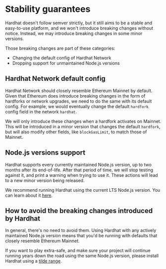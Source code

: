# Stability guarantees

Hardhat doesn't follow semver strictly, but it still aims to be a stable and easy-to-use platform, and we won't introduce breaking changes without notice. Instead, we may introduce breaking changes in some minor versions.

Those breaking changes are part of these categories:

- Changing the default config of Hardhat Network
- Dropping support for unmaintained Node.js versions

## Hardhat Network default config

Hardhat Network should closely resemble Ethereum Mainnet by default. Given that Ethereum does introduce breaking changes in the form of hardforks or network upgrades, we need to do the same with its default config. For example, we would eventually change the default `hardfork` config field in the network `hardhat`.

We will only introduce these changes when a hardfork activates on Mainnet. This will be introduced in a minor version that changes the default `hardfork`, but will also modify other fields, like `blockGasLimit`, to match those of Mainnet.

## Node.js versions support

Hardhat supports every currently maintained Node.js version, up to two months after its end-of-life. After that period of time, we will stop testing against it, and print a warning when trying to use it. These actions will lead to a new minor version being released.

We recommend running Hardhat using the current LTS Node.js version. You can learn about it [here](https://nodejs.org/en/about/releases/).

## How to avoid the breaking changes introduced by Hardhat

In general, there's no need to avoid them. Using Hardhat with any actively maintained Node.js version means that you'd be running with defaults that closely resemble Ethereum Mainnet.

If you want to play extra-safe, and make sure your project will continue running years down the road using the same Node.js version, please install Hardhat using a [tilde range](https://docs.npmjs.com/cli/v7/using-npm/semver#tilde-ranges-123-12-1).
